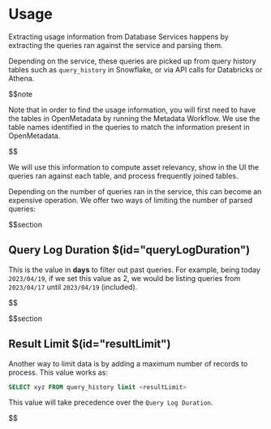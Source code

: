 # Usage

Extracting usage information from Database Services happens by extracting the queries ran against the service
and parsing them.

Depending on the service, these queries are picked up from query history tables such as `query_history` in Snowflake,
or via API calls for Databricks or Athena.

$$note

Note that in order to find the usage information, you will first need to have the tables in OpenMetadata by running
the Metadata Workflow. We use the table names identified in the queries to match the information present in OpenMetadata.

$$

We will use this information to compute asset relevancy, show in the UI the queries ran against each table, and process
frequently joined tables.

Depending on the number of queries ran in the service, this can become an expensive operation. We offer two ways of
limiting the number of parsed queries:


$$section

## Query Log Duration $(id="queryLogDuration")

This is the value in **days** to filter out past queries. For example, being today `2023/04/19`, if we set this value
as 2, we would be listing queries from `2023/04/17` until `2023/04/19` (included).


$$

$$section

## Result Limit $(id="resultLimit")

Another way to limit data is by adding a maximum number of records to process. This value works as:

```sql
SELECT xyz FROM query_history limit <resultLimit>
```

This value will take precedence over the `Query Log Duration`.

$$